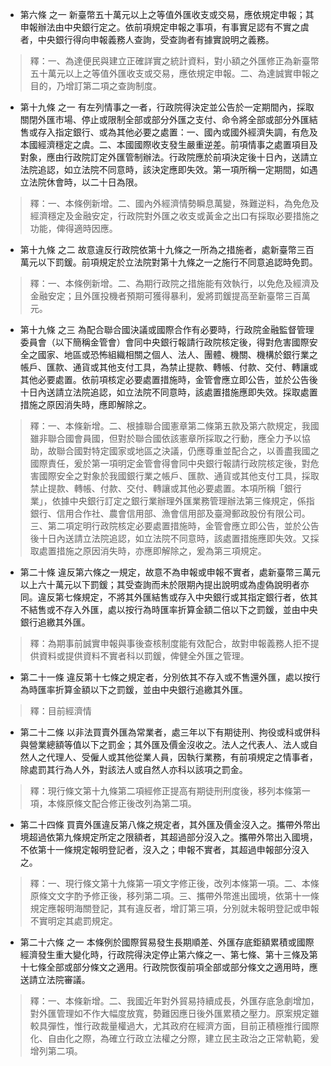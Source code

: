 * 第六條 之一 新臺幣五十萬元以上之等值外匯收支或交易，應依規定申報；其申報辦法由中央銀行定之。依前項規定申報之事項，有事實足認有不實之虞者，中央銀行得向申報義務人查詢，受查詢者有據實說明之義務。

> 釋：一、為達便民與建立正確詳實之統計資料，對小額之外匯修正為新臺幣五十萬元以上之等值外匯收支或交易，應依規定申報。二、為達誠實申報之目的，乃增訂第二項之查詢制度。

* 第十九條 之一 有左列情事之一者，行政院得決定並公告於一定期間內，採取關閉外匯市場、停止或限制全部或部分外匯之支付、命令將全部或部分外匯結售或存入指定銀行、或為其他必要之處置：一、國內或國外經濟失調，有危及本國經濟穩定之虞。二、本國國際收支發生嚴重逆差。前項情事之處置項目及對象，應由行政院訂定外匯管制辦法。行政院應於前項決定後十日內，送請立法院追認，如立法院不同意時，該決定應即失效。第一項所稱一定期間，如遇立法院休會時，以二十日為限。

> 釋：一、本條例新增。二、國內外經濟情勢瞬息萬變，殊難逆料，為免危及經濟穩定及金融安定，行政院對外匯之收支或黃金之出口有採取必要措施之功能，俾得適時因應。

* 第十九條 之二 故意違反行政院依第十九條之一所為之措施者，處新臺幣三百萬元以下罰鍰。前項規定於立法院對第十九條之一之施行不同意追認時免罰。

> 釋：一、本條例新增。二、為期行政院之措施能有效執行，以免危及經濟及金融安定；且外匯投機者預期可獲得暴利，爰將罰鍰提高至新臺幣三百萬元。

* 第十九條 之三 為配合聯合國決議或國際合作有必要時，行政院金融監督管理委員會（以下簡稱金管會）會同中央銀行報請行政院核定後，得對危害國際安全之國家、地區或恐怖組織相關之個人、法人、團體、機關、機構於銀行業之帳戶、匯款、通貨或其他支付工具，為禁止提款、轉帳、付款、交付、轉讓或其他必要處置。依前項核定必要處置措施時，金管會應立即公告，並於公告後十日內送請立法院追認，如立法院不同意時，該處置措施應即失效。採取處置措施之原因消失時，應即解除之。

> 釋：一、本條新增。二、根據聯合國憲章第二條第五款及第六款規定，我國雖非聯合國會員國，但對於聯合國依該憲章所採取之行動，應全力予以協助，故聯合國對特定國家或地區之決議，仍應尊重並配合之，以善盡我國之國際責任，爰於第一項明定金管會得會同中央銀行報請行政院核定後，對危害國際安全之對象於我國銀行業之帳戶、匯款、通貨或其他支付工具，採取禁止提款、轉帳、付款、交付、轉讓或其他必要處置。本項所稱「銀行業」，依據中央銀行訂定之銀行業辦理外匯業務管理辦法第三條規定，係指銀行、信用合作社、農會信用部、漁會信用部及臺灣郵政股份有限公司。三、第二項定明行政院核定必要處置措施時，金管會應立即公告，並於公告後十日內送請立法院追認，如立法院不同意時，該處置措施應即失效。又採取處置措施之原因消失時，亦應即解除之，爰為第三項規定。

* 第二十條 違反第六條之一規定，故意不為申報或申報不實者，處新臺幣三萬元以上六十萬元以下罰鍰；其受查詢而未於限期內提出說明或為虛偽說明者亦同。違反第七條規定，不將其外匯結售或存入中央銀行或其指定銀行者，依其不結售或不存入外匯，處以按行為時匯率折算金額二倍以下之罰鍰，並由中央銀行追繳其外匯。

> 釋：為期事前誠實申報與事後查核制度能有效配合，故對申報義務人拒不提供資料或提供資料不實者科以罰鍰，俾健全外匯之管理。

* 第二十一條 違反第十七條之規定者，分別依其不存入或不售還外匯，處以按行為時匯率折算金額以下之罰鍰，並由中央銀行追繳其外匯。

> 釋：目前經濟情

* 第二十二條 以非法買賣外匯為常業者，處三年以下有期徒刑、拘役或科或併科與營業總額等值以下之罰金；其外匯及價金沒收之。法人之代表人、法人或自然人之代理人、受僱人或其他從業人員，因執行業務，有前項規定之情事者，除處罰其行為人外，對該法人或自然人亦科以該項之罰金。

> 釋：現行條文第十九條第二項經修正提高有期徒刑刑度後，移列本條第一項，本條原條文配合修正後改列為第二項。

* 第二十四條 買賣外匯違反第八條之規定者，其外匯及價金沒入之。攜帶外幣出境超過依第九條規定所定之限額者，其超過部分沒入之。攜帶外幣出入國境，不依第十一條規定報明登記者，沒入之；申報不實者，其超過申報部分沒入之。

> 釋：一、現行條文第十九條第一項文字修正後，改列本條第一項。二、本條原條文文字酌予修正後，移列第二項。三、攜帶外幣進出國境，依第十一條規定應報明海關登記，其有違反者，增訂第三項，分別就未報明登記或申報不實明定其處罰規定。

* 第二十六條 之一 本條例於國際貿易發生長期順差、外匯存底鉅額累積或國際經濟發生重大變化時，行政院得決定停止第六條之一、第七條、第十三條及第十七條全部或部分條文之適用。行政院恢復前項全部或部分條文之適用時，應送請立法院審議。

> 釋：一、本條新增。二、我國近年對外貿易持續成長，外匯存底急劇增加，對外匯管理如不作大幅度放寬，勢難因應日後外匯累積之壓力。原案規定雖較具彈性，惟行政裁量權過大，尤其政府在經濟方面，目前正積極推行國際化、自由化之際，為確立行政立法權之分際，建立民主政治之正常軌範，爰增列第二項。

